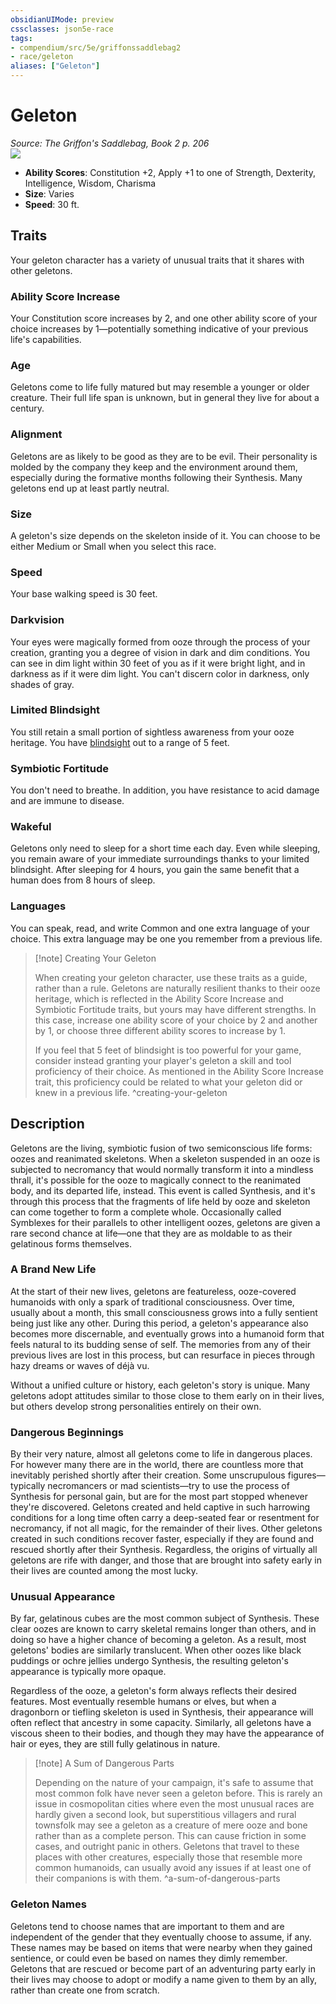 ```yaml
---
obsidianUIMode: preview
cssclasses: json5e-race
tags:
- compendium/src/5e/griffonssaddlebag2
- race/geleton
aliases: ["Geleton"]
---
```

# Geleton
*Source: The Griffon's Saddlebag, Book 2 p. 206*  
![](https://raw.githubusercontent.com/TheGiddyLimit/homebrew-img/main/img/GriffonsSaddlebag2/Races/Geleton.webp#right)  

- **Ability Scores**: Constitution +2, Apply +1 to one of Strength, Dexterity, Intelligence, Wisdom, Charisma
- **Size**: Varies
- **Speed**: 30 ft.

## Traits

Your geleton character has a variety of unusual traits that it shares with other geletons.

### Ability Score Increase

Your Constitution score increases by 2, and one other ability score of your choice increases by 1—potentially something indicative of your previous life's capabilities.

### Age

Geletons come to life fully matured but may resemble a younger or older creature. Their full life span is unknown, but in general they live for about a century.

### Alignment

Geletons are as likely to be good as they are to be evil. Their personality is molded by the company they keep and the environment around them, especially during the formative months following their Synthesis. Many geletons end up at least partly neutral.

### Size

A geleton's size depends on the skeleton inside of it. You can choose to be either Medium or Small when you select this race.

### Speed

Your base walking speed is 30 feet.

### Darkvision

Your eyes were magically formed from ooze through the process of your creation, granting you a degree of vision in dark and dim conditions. You can see in dim light within 30 feet of you as if it were bright light, and in darkness as if it were dim light. You can't discern color in darkness, only shades of gray.

### Limited Blindsight

You still retain a small portion of sightless awareness from your ooze heritage. You have [blindsight](/compendium/rules/senses.md#Blindsight) out to a range of 5 feet.

### Symbiotic Fortitude

You don't need to breathe. In addition, you have resistance to acid damage and are immune to disease.

### Wakeful

Geletons only need to sleep for a short time each day. Even while sleeping, you remain aware of your immediate surroundings thanks to your limited blindsight. After sleeping for 4 hours, you gain the same benefit that a human does from 8 hours of sleep.

### Languages

You can speak, read, and write Common and one extra language of your choice. This extra language may be one you remember from a previous life.

> [!note] Creating Your Geleton
> 
> When creating your geleton character, use these traits as a guide, rather than a rule. Geletons are naturally resilient thanks to their ooze heritage, which is reflected in the Ability Score Increase and Symbiotic Fortitude traits, but yours may have different strengths. In this case, increase one ability score of your choice by 2 and another by 1, or choose three different ability scores to increase by 1.
> 
> If you feel that 5 feet of blindsight is too powerful for your game, consider instead granting your player's geleton a skill and tool proficiency of their choice. As mentioned in the Ability Score Increase trait, this proficiency could be related to what your geleton did or knew in a previous life.
^creating-your-geleton

## Description

Geletons are the living, symbiotic fusion of two semiconscious life forms: oozes and reanimated skeletons. When a skeleton suspended in an ooze is subjected to necromancy that would normally transform it into a mindless thrall, it's possible for the ooze to magically connect to the reanimated body, and its departed life, instead. This event is called Synthesis, and it's through this process that the fragments of life held by ooze and skeleton can come together to form a complete whole. Occasionally called Symblexes for their parallels to other intelligent oozes, geletons are given a rare second chance at life—one that they are as moldable to as their gelatinous forms themselves.

### A Brand New Life

At the start of their new lives, geletons are featureless, ooze-covered humanoids with only a spark of traditional consciousness. Over time, usually about a month, this small consciousness grows into a fully sentient being just like any other. During this period, a geleton's appearance also becomes more discernable, and eventually grows into a humanoid form that feels natural to its budding sense of self. The memories from any of their previous lives are lost in this process, but can resurface in pieces through hazy dreams or waves of déjà vu.

Without a unified culture or history, each geleton's story is unique. Many geletons adopt attitudes similar to those close to them early on in their lives, but others develop strong personalities entirely on their own.

### Dangerous Beginnings

By their very nature, almost all geletons come to life in dangerous places. For however many there are in the world, there are countless more that inevitably perished shortly after their creation. Some unscrupulous figures—typically necromancers or mad scientists—try to use the process of Synthesis for personal gain, but are for the most part stopped whenever they're discovered. Geletons created and held captive in such harrowing conditions for a long time often carry a deep-seated fear or resentment for necromancy, if not all magic, for the remainder of their lives. Other geletons created in such conditions recover faster, especially if they are found and rescued shortly after their Synthesis. Regardless, the origins of virtually all geletons are rife with danger, and those that are brought into safety early in their lives are counted among the most lucky. 

### Unusual Appearance

By far, gelatinous cubes are the most common subject of Synthesis. These clear oozes are known to carry skeletal remains longer than others, and in doing so have a higher chance of becoming a geleton. As a result, most geletons' bodies are similarly translucent. When other oozes like black puddings or ochre jellies undergo Synthesis, the resulting geleton's appearance is typically more opaque.

Regardless of the ooze, a geleton's form always reflects their desired features. Most eventually resemble humans or elves, but when a dragonborn or tiefling skeleton is used in Synthesis, their appearance will often reflect that ancestry in some capacity. Similarly, all geletons have a viscous sheen to their bodies, and though they may have the appearance of hair or eyes, they are still fully gelatinous in nature.

> [!note] A Sum of Dangerous Parts
> 
> Depending on the nature of your campaign, it's safe to assume that most common folk have never seen a geleton before. This is rarely an issue in cosmopolitan cities where even the most unusual races are hardly given a second look, but superstitious villagers and rural townsfolk may see a geleton as a creature of mere ooze and bone rather than as a complete person. This can cause friction in some cases, and outright panic in others. Geletons that travel to these places with other creatures, especially those that resemble more common humanoids, can usually avoid any issues if at least one of their companions is with them.
^a-sum-of-dangerous-parts

### Geleton Names

Geletons tend to choose names that are important to them and are independent of the gender that they eventually choose to assume, if any. These names may be based on items that were nearby when they gained sentience, or could even be based on names they dimly remember. Geletons that are rescued or become part of an adventuring party early in their lives may choose to adopt or modify a name given to them by an ally, rather than create one from scratch.
